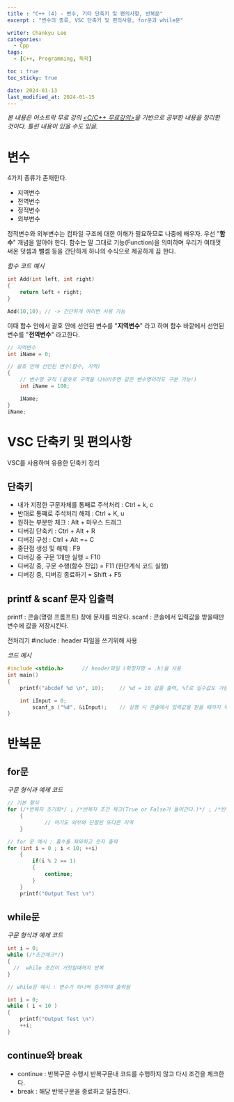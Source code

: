 ```yaml
---
title : "C++ (4) - 변수, 기타 단축키 및 편의사항, 반복문"
excerpt : "변수의 종류, VSC 단축키 및 편의사항, for문과 while문"

writer: Chankyu Lee
categories: 
  - Cpp
tags:   
  - [C++, Programming, 독학]

toc : true 
toc_sticky: true

date: 2024-01-13
last_modified_at: 2024-01-15
---
```


*본 내용은 어소트락 무료 강의 [<C/C++ 무료강의>](https://youtube.com/playlist?list=PL4SIC1d_ab-aOxWPucn31NHkQvNPHK1D1&si=6MBoz7-uiAULrHoQ "어소트락 게임아카데미 Youtube 재생목록 - C/C++ 무료강의")을 기반으로 공부한 내용을 정리한 것이다. 틀린 내용이 있을 수도 있음.*

# 변수
4가지 종류가 존재한다. 
* 지역변수 
* 전역변수
* 정적변수
* 외부변수

정적변수와 외부변수는 컴파일 구조에 대한 이해가 필요하므로 나중에 배우자.
우선 "**함수**" 개념을 알아야 한다. 함수는 말 그대로 기능(Function)을 의미하며 우리가 여태껏 써온 덧셈과 뺄셈 등을 간단하게 하나의 수식으로 제공하게 끔 한다.

*함수 코드 예시*
```cpp
int Add(int left, int right)
{
    return left + right;
}

Add(10,10); // -> 간단하게 여러번 사용 가능
```
이때 함수 안에서 괄호 안에 선언된 변수를 "**지역변수**" 라고 하며 함수 바깥에서 선언된 변수를 "**전역변수**" 라고한다.

```cpp
// 지역변수
int iName = 0;

// 괄호 안에 선언된 변수(함수, 지역)
{
    // 변수명 규칙 (괄호로 구역을 나뉘어주면 같은 변수명이라도 구분 가능!)
    int iName = 100;

    iName;
}
iName; 
```

# VSC 단축키 및 편의사항
VSC를 사용하며 유용한 단축키 정리
## 단축키
+ 내가 지정한 구문자체를 통째로 주석처리 : Ctrl + k, c
+ 반대로 통쨰로 주석처리 해제 : Ctrl + K, u
+ 원하는 부분만 체크 : Alt + 마우스 드래그
+ 디버깅 단축키 : Ctrl + Alt + R
+ 디버깅 구성 : Ctrl + Alt =+ C
+ 중단점 생성 및 해제 : F9
+ 디버깅 중 구문 1개만 실행 = F10
+ 디버깅 중, 구문 수행(함수 진입) = F11 (한단계식 코드 실행)
+ 디버깅 중, 디버깅 종료하기 = Shift + F5

## printf & scanf 문자 입출력
printf : 콘솔(명령 프롬프트) 창에 문자를 띄운다.
scanf : 콘솔에서 입력값을 받을때만 변수에 값을 저장시킨다.

전처리기 #include : header 파일을 쓰기위해 사용

*코드 예시*
```cpp
#include <stdio.h>      // header파일 (확장자명 = .h)을 사용
int main()
{
    printf("abcdef %d \n", 10);     // %d = 10 값을 출력, %f로 실수값도 가능

    int iInput = 0;
        scanf_s ("%d", &iInput);    // 실행 시 콘솔에서 입력값을 받을 때까지 무한루프
}
```

# 반복문

## for문
*구문 형식과 예제 코드*

```cpp
// 기본 형식
for (/*반복자 초기화*/ ; /*반복자 조건 체크(True or False가 들어간다.)*/ ; /*반복자 변경*/)
    {
            // 여기도 외부와 단절된 또다른 지역
    }

// for 문 예시 : 홀수를 제외하고 숫자 출력
for (int i = 0 ; i < 10; ++i)
    {
        if(i % 2 == 1)
        {
            continue;
        }
    }
    printf("Output Test \n")
```

## while문
*구문 형식과 예제 코드*
```cpp
int i = 0;
while (/*조건체크*/)
{
  //  while 조건이 거짓일때까지 반복
}

// while문 예시 : 변수가 하나씩 증가하며 출력됨

int i = 0;
while ( i < 10 )
{
    printf("Output Test \n")
    ++i;
}

```

## continue와 break 
+ continue : 반복구문 수행시 반복구문내 코드를 수행하지 않고 다시 조건을 체크한다.
+ break : 해당 반복구문을 종료하고 탈출한다.